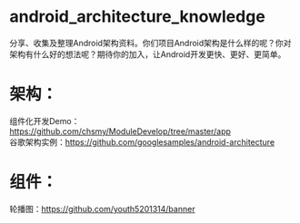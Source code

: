 # android_architecture_knowledge
分享、收集及整理Android架构资料。你们项目Android架构是什么样的呢？你对架构有什么好的想法呢？期待你的加入，让Android开发更快、更好、更简单。

# 架构：
组件化开发Demo：https://github.com/chsmy/ModuleDevelop/tree/master/app  
谷歌架构实例：https://github.com/googlesamples/android-architecture

# 组件：
轮播图：https://github.com/youth5201314/banner
